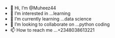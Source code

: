 - 👋 Hi, I’m @Muheez44
- 👀 I’m interested in ...learning 
- 🌱 I’m currently learning ...data science 
- 💞️ I’m looking to collaborate on ...python coding
- 📫 How to reach me ...+2348038613221

<!---
Muheez44/Muheez44 is a ✨ special ✨ repository because its `README.md` (this file) appears on your GitHub profile.
You can click the Preview link to take a look at your changes.
--->
